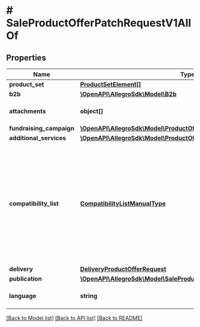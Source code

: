 # # SaleProductOfferPatchRequestV1AllOf

## Properties

Name | Type | Description | Notes
------------ | ------------- | ------------- | -------------
**product_set** | [**ProductSetElement[]**](ProductSetElement.md) |  | [optional]
**b2b** | [**\OpenAPI\AllegroSdk\Model\B2b**](B2b.md) |  | [optional]
**attachments** | **object[]** | An array of offer attachments. | [optional]
**fundraising_campaign** | [**\OpenAPI\AllegroSdk\Model\ProductOfferFundraisingCampaignRequest**](ProductOfferFundraisingCampaignRequest.md) |  | [optional]
**additional_services** | [**\OpenAPI\AllegroSdk\Model\ProductOfferAdditionalServicesRequest**](ProductOfferAdditionalServicesRequest.md) |  | [optional]
**compatibility_list** | [**CompatibilityListManualType**](CompatibilityListManualType.md) | For the &#x60;/sale/product-offers&#x60; resources you can send only definition of the MANUAL compatibility list. If compatibility list is provided for the product assigned to the offer, it will be used automatically. | [optional]
**delivery** | [**DeliveryProductOfferRequest**](DeliveryProductOfferRequest.md) |  | [optional]
**publication** | [**\OpenAPI\AllegroSdk\Model\SaleProductOfferRequestV1AllOfPublication**](SaleProductOfferRequestV1AllOfPublication.md) |  | [optional]
**language** | **string** | Declared base language of the offer. | [optional]

[[Back to Model list]](../../README.md#models) [[Back to API list]](../../README.md#endpoints) [[Back to README]](../../README.md)
